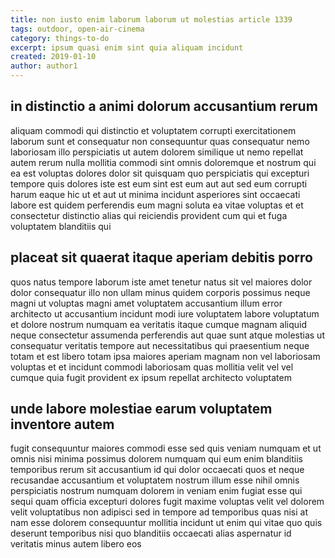 ```yaml
---
title: non iusto enim laborum laborum ut molestias article 1339
tags: outdoor, open-air-cinema
category: things-to-do
excerpt: ipsum quasi enim sint quia aliquam incidunt
created: 2019-01-10
author: author1
---
```


## in distinctio a animi dolorum accusantium rerum

aliquam commodi qui distinctio et voluptatem corrupti exercitationem laborum sunt et consequatur non consequuntur quas consequatur nemo laboriosam illo perspiciatis ut autem dolorem similique ut nemo repellat autem rerum nulla mollitia commodi sint omnis doloremque et nostrum qui ea est voluptas dolores dolor sit quisquam quo perspiciatis qui excepturi tempore quis dolores iste est eum sint est eum aut aut sed eum corrupti harum eaque hic ut et aut ut minima incidunt asperiores sint occaecati labore est quidem perferendis eum magni soluta ea vitae voluptas et et consectetur distinctio alias qui reiciendis provident cum qui et fuga voluptatem blanditiis qui

## placeat sit quaerat itaque aperiam debitis porro

quos natus tempore laborum iste amet tenetur natus sit vel maiores dolor dolor consequatur illo non ullam minus quidem corporis possimus neque magni ut voluptas magni amet voluptatem accusantium illum error architecto ut accusantium incidunt modi iure voluptatem labore voluptatum et dolore nostrum numquam ea veritatis itaque cumque magnam aliquid neque consectetur assumenda perferendis aut quae sunt atque molestias ut consequatur veritatis tempore aut necessitatibus qui praesentium neque totam et est libero totam ipsa maiores aperiam magnam non vel laboriosam voluptas et et incidunt commodi laboriosam quas mollitia velit vel vel cumque quia fugit provident ex ipsum repellat architecto voluptatem

## unde labore molestiae earum voluptatem inventore autem

fugit consequuntur maiores commodi esse sed quis veniam numquam et ut omnis nisi minima possimus dolorem numquam qui eum enim blanditiis temporibus rerum sit accusantium id qui dolor occaecati quos et neque recusandae accusantium et voluptatem nostrum illum esse nihil omnis perspiciatis nostrum numquam dolorem in veniam enim fugiat esse qui sequi quam officia excepturi dolores fugit maxime voluptas velit vel dolorem velit voluptatibus non adipisci sed in tempore ad temporibus quas nisi at nam esse dolorem consequuntur mollitia incidunt ut enim qui vitae quo quis deserunt temporibus nisi quo blanditiis occaecati alias aspernatur id veritatis minus autem libero eos
